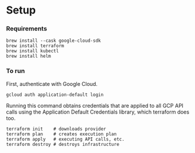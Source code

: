 # Setup

### Requirements

    brew install --cask google-cloud-sdk
    brew install terraform
    brew install kubectl
    brew install helm


### To run

First, authenticate with Google Cloud.

    gcloud auth application-default login

Running this command obtains credentials that are applied to all GCP API calls using the Application Default Credentials library, which terraform does too.

    terraform init    # downloads provider
    terraform plan    # creates execution plan
    terraform apply   # executing API calls, etc.
    terraform destroy # destroys infrastructure
